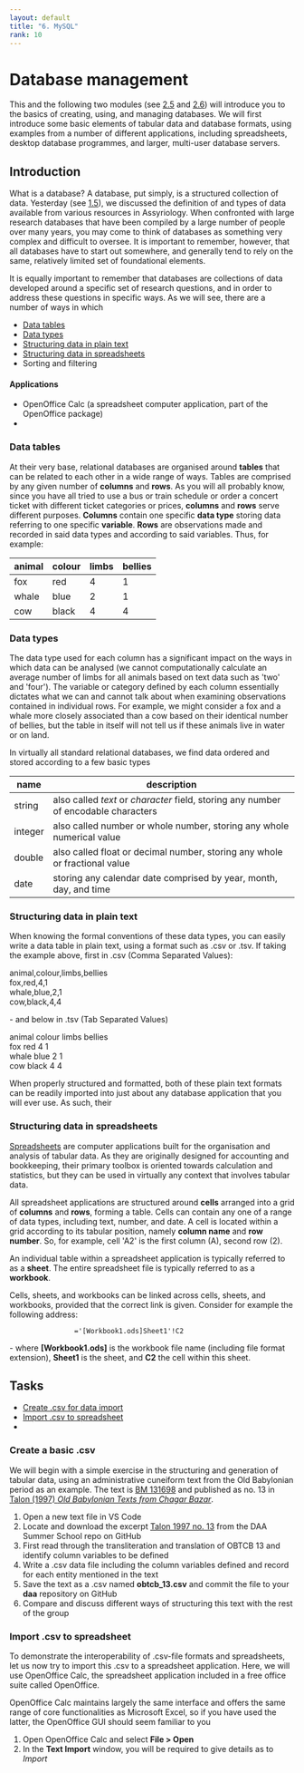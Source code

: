 ```yaml
---
layout: default
title: "6. MySQL"
rank: 10
---
```


# Database management
This and the following two modules (see [2.5](./2_5_mysql.md) and [2.6](./2_6_mysql.md)) will introduce you to the basics of creating, using, and managing databases. We will first introduce some basic elements of tabular data and database formats, using examples from a number of different applications, including spreadsheets, desktop database programmes, and larger, multi-user database servers.

## Introduction
What is a database? A database, put simply, is a structured collection of data. Yesterday (see [1.5](./1_4_data_collection.md)), we discussed the definition of and types of data available from various resources in Assyriology. When confronted with large research databases that have been compiled by a large number of people over many years, you may come to think of databases as something very complex and difficult to oversee. It is important to remember, however, that all databases have to start out somewhere, and generally tend to rely on the same, relatively limited set of foundational elements.

It is equally important to remember that databases are collections of data developed around a specific set of research questions, and in order to address these questions in specific ways. As we will see, there are a number of ways in which 

* [Data tables](#data-tables)
* [Data types](#data-types)
* [Structuring data in plain text](#structuring-data-in-plain-text)
* [Structuring data in spreadsheets](#structuring-data-in-spreadsheets)
* Sorting and filtering

#### Applications

* OpenOffice Calc (a spreadsheet computer application, part of the OpenOffice package)
* 

### Data tables
At their very base, relational databases are organised around **tables** that can be related to each other in a wide range of ways. Tables are comprised by any given number of **columns** and **rows**. As you will all probably know, since you have all tried to use a bus or train schedule or order a concert ticket with different ticket categories or prices, **columns** and **rows** serve different purposes. **Columns** contain one specific **data type** storing data referring to one specific **variable**. **Rows** are observations made and recorded in said data types and according to said variables. Thus, for example:

animal | colour | limbs | bellies
-------|--------|-------|--------
fox | red | 4 | 1
whale | blue | 2 | 1
cow | black | 4 | 4

### Data types
The data type used for each column has a significant impact on the ways in which data can be analysed (we cannot computationally calculate an average number of limbs for all animals based on text data such as 'two' and 'four'). The variable or category defined by each column essentially dictates what we can and cannot talk about when examining observations contained in individual rows. For example, we might consider a fox and a whale more closely associated than a cow based on their identical number of bellies, but the table in itself will not tell us if these animals live in water or on land.

In virtually all standard relational databases, we find data ordered and stored according to a few basic types

name | description
-----|--------------
string | also called _text_ or _character_ field, storing any number of encodable characters
integer | also called number or whole number, storing any whole numerical value
double | also called float or decimal number, storing any whole or fractional value 
date | storing any calendar date comprised by year, month, day, and time

### Structuring data in plain text
When knowing the formal conventions of these data types, you can easily write a data table in plain text, using a format such as .csv or .tsv. If taking the example above, first in .csv (Comma Separated Values):

animal,colour,limbs,bellies<br>
fox,red,4,1<br>
whale,blue,2,1<br>
cow,black,4,4<br>

\- and below in .tsv (Tab Separated Values)

animal  colour  limbs   bellies<br>
fox red 4   1<br>
whale   blue    2   1<br>
cow black   4   4<br>

When properly structured and formatted, both of these plain text formats can be readily imported into just about any database application that you will ever use. As such, their  

### Structuring data in spreadsheets
[Spreadsheets](https://en.wikipedia.org/wiki/Spreadsheet) are computer applications built for the organisation and analysis of tabular data. As they are originally designed for accounting and bookkeeping, their primary toolbox is oriented towards calculation and statistics, but they can be used in virtually any context that involves tabular data.

All spreadsheet applications are structured around **cells** arranged into a grid of **columns** and **rows**, forming a table. Cells can contain any one of a range of data types, including text, number, and date. A cell is located within a grid according to its tabular position, namely **column name** and **row number**. So, for example, cell 'A2' is the first column (A), second row (2).

An individual table within a spreadsheet application is typically referred to as a **sheet**. The entire spreadsheet file is typically referred to as a **workbook**.

Cells, sheets, and workbooks can be linked across cells, sheets, and workbooks, provided that the correct link is given. Consider for example the following address:

                    ='[Workbook1.ods]Sheet1'!C2

\- where **[Workbook1.ods]** is the workbook file name (including file format extension), **Sheet1** is the sheet, and **C2** the cell within this sheet.

## Tasks

* [Create .csv for data import](#create-a-basic-csv)
* [Import .csv to spreadsheet](#import-csv-to-spreadsheet)
* 

### Create a basic .csv
We will begin with a simple exercise in the structuring and generation of tabular data, using an administrative cuneiform text from the Old Babylonian period as an example. The text is [BM 131698](https://www.britishmuseum.org/collection/object/W_1954-0510-9) and published as no. 13 in [Talon (1997) _Old Babylonian Texts from Chagar Bazar_](https://www.zotero.org/groups/2345127/items/D44PYT23).

1. Open a new text file in VS Code
2. Locate and download the excerpt [Talon 1997 no. 13](./files/2_4_obtcb_13_talon_1997.png) from the DAA Summer School repo on GitHub
3. First read through the transliteration and translation of OBTCB 13 and identify column variables to be defined
4. Write a .csv data file including the column variables defined and record for each entity mentioned in the text
4. Save the text as a .csv named **obtcb_13.csv** and commit the file to your **daa** repository on GitHub
5. Compare and discuss different ways of structuring this text with the rest of the group

### Import .csv to spreadsheet
To demonstrate the interoperability of .csv-file formats and spreadsheets, let us now try to import this .csv to a spreadsheet application. Here, we will use OpenOffice Calc, the spreadsheet application included in a free office suite called OpenOffice.

OpenOffice Calc maintains largely the same interface and offers the same range of core functionalities as Microsoft Excel, so if you have used the latter, the OpenOffice GUI should seem familiar to you

1. Open OpenOffice Calc and select **File > Open**
2. In the **Text Import** window, you will be required to give details as to _Import_ 










